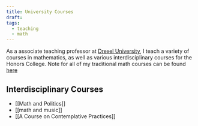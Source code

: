 ```yaml
---
title: University Courses
draft: 
tags:
  - teaching
  - math
---
```


As a associate teaching professor at [Drexel University](https://www.drexel.edu), I teach a variety of courses in mathematics, as well as various interdisciplinary courses for the Honors College. Note for all of my traditional math courses can be found [here](https://wealldomath.com)

## Interdisciplinary Courses
- [[Math and Politics]]
- [[math and music]]
- [[A Course on Contemplative Practices]]

